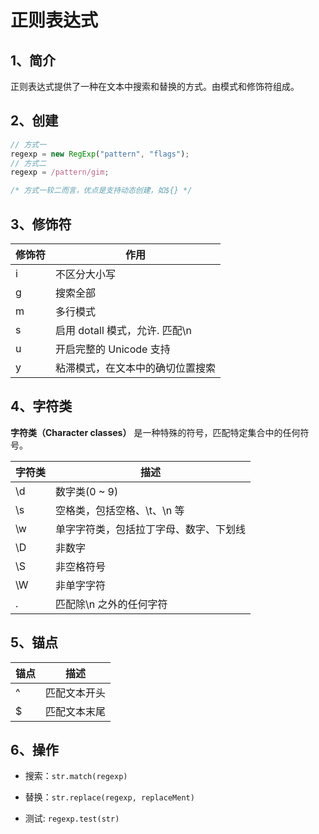 # 正则表达式

## 1、简介

正则表达式提供了一种在文本中搜索和替换的方式。由模式和修饰符组成。

## 2、创建

```javascript
// 方式一
regexp = new RegExp("pattern", "flags");
// 方式二
regexp = /pattern/gim;

/* 方式一较二而言，优点是支持动态创建，如${} */
```

## 3、修饰符

| 修饰符 | 作用                             |
| ------ | -------------------------------- |
| i      | 不区分大小写                     |
| g      | 搜索全部                         |
| m      | 多行模式                         |
| s      | 启用 dotall 模式，允许. 匹配\n   |
| u      | 开启完整的 Unicode 支持          |
| y      | 粘滞模式，在文本中的确切位置搜索 |

## 4、字符类

**字符类（Character classes）** 是一种特殊的符号，匹配特定集合中的任何符号。

| 字符类 | 描述                                   |
| ------ | -------------------------------------- |
| \d     | 数字类(0 ~ 9)                          |
| \s     | 空格类，包括空格、\t、\n 等            |
| \w     | 单字字符类，包括拉丁字母、数字、下划线 |
| \D     | 非数字                                 |
| \S     | 非空格符号                             |
| \W     | 非单字字符                             |
| .      | 匹配除\n 之外的任何字符                |

## 5、锚点

| 锚点 | 描述         |
| ---- | ------------ |
| ^    | 匹配文本开头 |
| $    | 匹配文本末尾 |

## 6、操作

- 搜索：`str.match(regexp)`

- 替换：`str.replace(regexp, replaceMent)`

- 测试: `regexp.test(str)`
